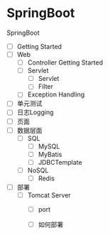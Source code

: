 # SpringBoot

SpringBoot

- [ ] Getting Started
- [ ] Web
  - [ ] Controller Getting Started
  - [ ] Servlet
    - [ ] Servlet
    - [ ] Filter
  - [ ] Exception Handling
- [ ] 单元测试
- [ ] 日志Logging
- [ ] 页面
- [ ] 数据层面
  - [ ] SQL
    - [ ] MySQL
    - [ ] MyBatis
    - [ ] JDBCTemplate
  - [ ] NoSQL
    - [ ] Redis
- [ ] 部署
  - [ ] Tomcat Server
    - [ ] port
    - [ ] 如何部署

